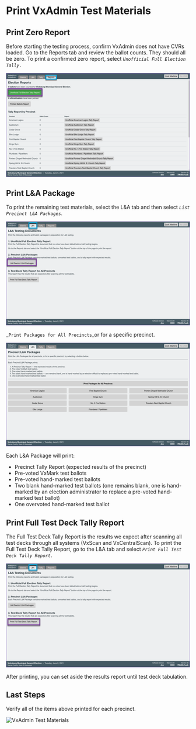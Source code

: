 # Print VxAdmin Test Materials

## Print Zero Report

Before starting the testing process, confirm VxAdmin does not have CVRs loaded. Go to the Reports tab and review the ballot counts. They should all be zero. To print a confirmed zero report, select _`Unofficial Full Election Tally.`_

![Print Unofficial Election Tally Report](<../.gitbook/assets/image (233).png>)

## Print L\&A Package

To print the remaining test materials, select the L\&A tab and then select _`List Precinct L&A Packages`_.

![List Precinct L\&A Packages](<../.gitbook/assets/image (219).png>)

_`Print Packages for All Precincts`_or for a specific precinct.

![Print Packages for All Precincts or select a specific precinct](<../.gitbook/assets/image (228).png>)

Each L\&A Package will print:

* Precinct Tally Report (expected results of the precinct)
* Pre-voted VxMark test ballots
* Pre-voted hand-marked test ballots
* Two blank hand-marked test ballots (one remains blank, one is hand-marked by an election administrator to replace a pre-voted hand-marked test ballot)
* One overvoted hand-marked test ballot

## Print Full Test Deck Tally Report

The Full Test Deck Tally Report is the results we expect after scanning all test decks through all systems (VxScan and VxCentralScan). To print the Full Test Deck Tally Report, go to the L\&A tab and  select _`Print Full Test Deck Tally Report.`_

![Print Full Test Deck Tally Report](<../.gitbook/assets/image (226).png>)

After printing, you can set aside the results report until test deck tabulation.

## Last Steps

Verify all of the items above printed for each precinct.

![VxAdmin Test Materials](../.gitbook/assets/la\_materials6.jpg)

